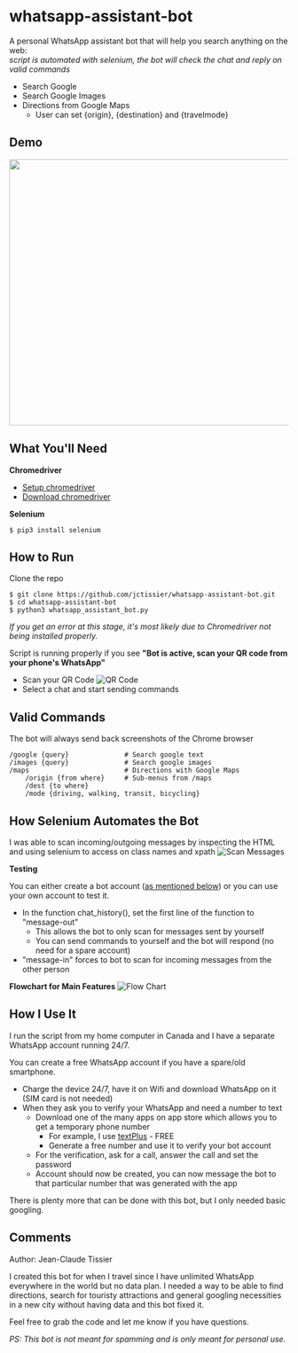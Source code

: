 # whatsapp-assistant-bot

A personal WhatsApp assistant bot that will help you search anything on the web:
<br><i>script is automated with selenium, the bot will check the chat and reply on valid commands</i>
  * Search Google
  * Search Google Images
  * Directions from Google Maps
     * User can set {origin}, {destination} and {travelmode}

## Demo
<img src="https://github.com/jctissier/whatsapp-assistant-bot/blob/master/documentation/pics/whatsappbotdemo.gif" width="640" height="480" />

## What You'll Need
**Chromedriver**

* [Setup chromedriver](http://www.kenst.com/2015/03/installing-chromedriver-on-mac-osx/)
* [Download chromedriver](https://sites.google.com/a/chromium.org/chromedriver/)

**Selenium**
```
$ pip3 install selenium
```

## How to Run
Clone the repo
```
$ git clone https://github.com/jctissier/whatsapp-assistant-bot.git
$ cd whatsapp-assistant-bot
$ python3 whatsapp_assistant_bot.py
```

*If you get an error at this stage, it's most likely due to Chromedriver not being installed properly.*

Script is running properly if you see **"Bot is active, scan your QR code from your phone's WhatsApp"**
* Scan your QR Code
![QR Code](https://github.com/jctissier/whatsapp-assistant-bot/blob/master/documentation/pics/scan_qr_code_doc.png)
* Select a chat and start sending commands

## Valid Commands
The bot will always send back screenshots of the Chrome browser 
``` 
/google {query}              # Search google text
/images {query}              # Search google images
/maps                        # Directions with Google Maps
    /origin {from where}     # Sub-menus from /maps
    /dest {to where}
    /mode {driving, walking, transit, bicycling}
```

## How Selenium Automates the Bot
I was able to scan incoming/outgoing messages by inspecting the HTML and using selenium to access on class names and xpath
![Scan Messages](https://github.com/jctissier/whatsapp-assistant-bot/blob/master/documentation/pics/chat_history_documentation.png)

**Testing**

You can either create a bot account ([as mentioned below](https://github.com/jctissier/whatsapp-assistant-bot#how-i-use-it)) or you can use your own account to test it. 

* In the function chat_history(), set the first line of the function to "message-out"
   * This allows the bot to only scan for messages sent by yourself
   * You can send commands to yourself and the bot will respond (no need for a spare account)
* "message-in" forces to bot to scan for incoming messages from the other person

**Flowchart for Main Features**
![Flow Chart](https://github.com/jctissier/whatsapp-assistant-bot/blob/master/documentation/flowchart/GoogleResults%20Flowchart.png)

## How I Use It
I run the script from my home computer in Canada and I have a separate WhatsApp account running 24/7. 

You can create a free WhatsApp account if you have a spare/old smartphone. 
* Charge the device 24/7, have it on Wifi and download WhatsApp on it (SIM card is not needed)
* When they ask you to verify your WhatsApp and need a number to text
   * Download one of the many apps on app store which allows you to get a temporary phone number 
      * For example, I use [textPlus](https://textplus.com/) - FREE
      * Generate a free number and use it to verify your bot account
   * For the verification, ask for a call, answer the call and set the password
   * Account should now be created, you can now message the bot to that particular number that was generated with the app
   
There is plenty more that can be done with this bot, but I only needed basic googling. 



## Comments
Author: Jean-Claude Tissier

I created this bot for when I travel since I have unlimited WhatsApp everywhere in the world but no data plan. I needed a way to be able to find directions, search for touristy attractions and general googling necessities in a new city without having data and this bot fixed it. 

Feel free to grab the code and let me know if you have questions.

*PS: This bot is not meant for spamming and is only meant for personal use.* 
